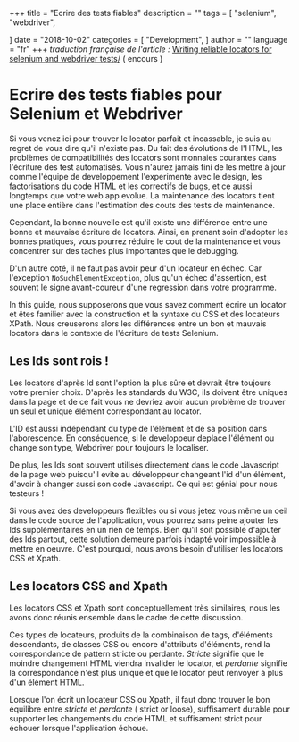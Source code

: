 +++
title = "Ecrire des tests fiables"
description = ""
tags = [
"selenium",
"webdriver",

]
date = "2018-10-02"
categories = [
    "Development",
]
author = ""
language = "fr"
+++
 *traduction française de l'article :*
 [Writing reliable locators for selenium and webdriver tests/](https://blog.mozilla.org/fxtesteng/2013/09/26/writing-reliable-locators-for-selenium-and-webdriver-tests/)
 ( encours )
# Ecrire des tests fiables pour Selenium et Webdriver

Si vous venez ici pour trouver le locator parfait et incassable, je suis au regret de vous dire qu'il n'existe pas. Du fait des évolutions de l'HTML, les problèmes de compatibilités des locators sont monnaies courantes dans l'écriture des test automatisés. Vous n'aurez jamais fini de les mettre à jour comme l'équipe de developpement l'experimente avec le design, les factorisations du code HTML et les correctifs de bugs, et ce aussi longtemps que votre web app evolue. La maintenance des locators tient une place entière dans l'estimation des couts des tests de maintenance.

Cependant, la bonne nouvelle est qu'il existe une différence entre une bonne et mauvaise écriture de locators. Ainsi, en prenant soin d'adopter les bonnes pratiques, vous pourrez réduire le cout de la maintenance et vous concentrer sur des taches plus importantes que le debugging.

D'un autre coté, il ne faut pas avoir peur d'un locateur en échec. Car l'exception  `NoSuchElementException`, plus qu'un échec d'assertion, est souvent le signe avant-coureur d'une regression dans votre programme.

In this guide, nous supposerons que vous savez comment écrire un locator et êtes familier avec la construction et la syntaxe du CSS et des locateurs XPath. Nous creuserons alors les différences entre un bon et mauvais locators dans le contexte de l'écriture de tests Selenium.

## Les Ids sont rois !

Les locators d'après Id sont l'option la plus sûre et devrait être toujours votre premier choix. D'après les standards du W3C, ils doivent être uniques dans la page et de ce fait vous ne devriez avoir aucun problème de trouver un seul et unique élément correspondant au locator.

L'ID est aussi indépendant du type de l'élément et de sa position dans l'aborescence. En conséquence, si le developpeur deplace l'élément ou change son type, Webdriver pour toujours le localiser.

De plus, les Ids sont souvent utilisés directement dans le code Javascript de la page web puisqu'il evite au développeur changeant l'id d'un élément, d'avoir à changer aussi son code Javascript. Ce qui est génial pour nous testeurs !

Si vous avez des developpeurs flexibles ou si vous jetez vous même un oeil dans le code source de l'application, vous pourrez sans peine ajouter les Ids supplémentaires en un rien de temps. Bien qu'il soit possible d'ajouter des Ids partout, cette solution demeure parfois indapté voir impossible à mettre en oeuvre. C'est pourquoi, nous avons besoin d'utiliser les locators CSS et Xpath.

## Les locators CSS and Xpath

Les locators CSS et Xpath sont conceptuellement très similaires, nous les avons donc réunis ensemble dans le cadre de cette discussion.

Ces types de locateurs, produits de la combinaison de tags, d'éléments descendants, de classes CSS ou encore d'attributs d'éléments, rend la correspondance de pattern stricte ou perdante. *Stricte* signifie que le moindre changement HTML viendra invalider le locator, et *perdante* signifie la correspondance n'est plus unique et que le locator peut renvoyer à plus d'un élément HTML.

Lorsque l'on écrit un locateur CSS ou Xpath, il faut donc trouver le bon équilibre entre *stricte* et *perdante* ( strict or loose), suffisament durable pour supporter les changements du code HTML et suffisament strict pour échouer lorsque l'application échoue.
